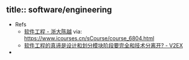 title:: software/engineering
-
- Refs
  - [软件工程 - 浙大陈越](https://www.bilibili.com/video/BV16E411o75D) via: https://www.icourses.cn/sCourse/course_6804.html
  - [软件工程的真谛是设计和划分模块阶段要完全和技术分离开? - V2EX](https://www.v2ex.com/t/190895)
-